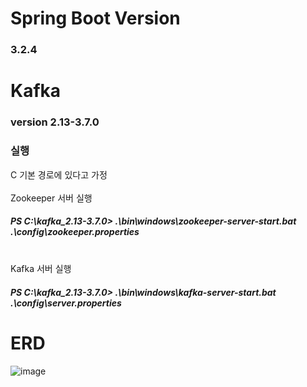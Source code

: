 # Spring Boot Version

### 3.2.4

# Kafka

### version 2.13-3.7.0

### 실행

C 기본 경로에 있다고 가정
</br>
</br>
Zookeeper 서버 실행

##### PS C:\kafka_2.13-3.7.0> .\bin\windows\zookeeper-server-start.bat .\config\zookeeper.properties
</br>
Kafka 서버 실행
</br>

##### PS C:\kafka_2.13-3.7.0> .\bin\windows\kafka-server-start.bat .\config\server.properties

# ERD

![image](https://github.com/kea-semicolon/MeetOnBE_Member/assets/127479677/121182c3-0744-4c87-a30a-61eab96ffb16)
